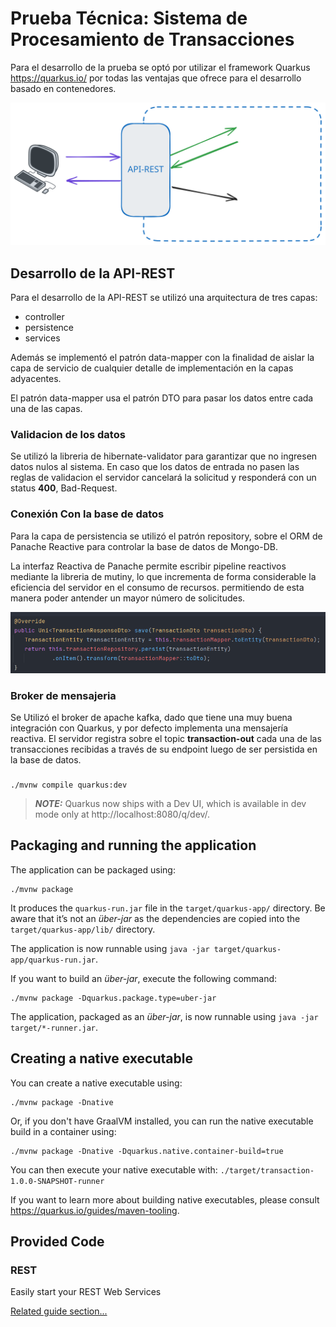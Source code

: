 # Prueba Técnica: Sistema de Procesamiento de Transacciones

Para el desarrollo de la prueba se optó por utilizar el framework Quarkus https://quarkus.io/ por todas las ventajas que ofrece para el desarrollo basado en contenedores.

!["arquitectura"](/assets/arquitectura.svg)


## Desarrollo de la API-REST
Para el desarrollo de la API-REST se utilizó una arquitectura de tres capas:
- controller
- persistence
- services

Además se implementó el patrón data-mapper con la finalidad de aislar la capa de servicio de cualquier detalle de implementación en la capas adyacentes.

El patrón data-mapper usa el patrón DTO para pasar los datos entre cada una de las capas.

### Validacion de los datos
Se utilizó la libreria de hibernate-validator para garantizar que no ingresen datos nulos al sistema.
En caso que los datos de entrada no pasen las reglas de validacion el servidor cancelará la solicitud y responderá con un status **400**, Bad-Request.

### Conexión Con la base de datos
Para la capa de persistencia se utilizó el patrón repository, sobre el ORM de Panache Reactive
para controlar la base de datos de Mongo-DB.

La interfaz Reactiva de Panache permite escribir pipeline reactivos mediante la libreria de mutiny, lo que incrementa de 
forma considerable la eficiencia del servidor en el consumo de recursos.
permitiendo de esta manera poder antender un mayor número de solicitudes.

!["pipeline"](/assets/pipeline-panache.png)

### Broker de mensajeria
Se Utilizó el broker de apache kafka, dado que tiene una muy buena integración con Quarkus, y por defecto implementa una 
mensajería reactiva.
El servidor registra sobre el topic **transaction-out** cada una de las transacciones recibidas a través de su endpoint
luego de ser persistida en la base de datos.
 
### 




```shell script
./mvnw compile quarkus:dev
```

> **_NOTE:_**  Quarkus now ships with a Dev UI, which is available in dev mode only at http://localhost:8080/q/dev/.

## Packaging and running the application

The application can be packaged using:
```shell script
./mvnw package
```
It produces the `quarkus-run.jar` file in the `target/quarkus-app/` directory.
Be aware that it’s not an _über-jar_ as the dependencies are copied into the `target/quarkus-app/lib/` directory.

The application is now runnable using `java -jar target/quarkus-app/quarkus-run.jar`.

If you want to build an _über-jar_, execute the following command:
```shell script
./mvnw package -Dquarkus.package.type=uber-jar
```

The application, packaged as an _über-jar_, is now runnable using `java -jar target/*-runner.jar`.

## Creating a native executable

You can create a native executable using: 
```shell script
./mvnw package -Dnative
```

Or, if you don't have GraalVM installed, you can run the native executable build in a container using: 
```shell script
./mvnw package -Dnative -Dquarkus.native.container-build=true
```

You can then execute your native executable with: `./target/transaction-1.0.0-SNAPSHOT-runner`

If you want to learn more about building native executables, please consult https://quarkus.io/guides/maven-tooling.

## Provided Code

### REST

Easily start your REST Web Services

[Related guide section...](https://quarkus.io/guides/getting-started-reactive#reactive-jax-rs-resources)
